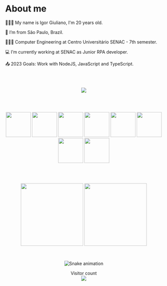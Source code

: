 # About me
    
   🚶🏻‍♂️   My name is Igor Giuliano, I'm 20 years old.
    
   🏡  I’m from São Paulo, Brazil.

   👨🏻‍🎓  Computer Engineering at Centro Universitário SENAC - 7th semester.

   💻  I’m currently working at SENAC as Junior RPA developer.

   📤  2023 Goals: Work with NodeJS, JavaScript and TypeScript.

 
      

<div align="center">
   <br></br>
   
   <a href="https://linkedin.com/in/igor-giuliano" target="_blank"><img src="https://img.shields.io/badge/-LinkedIn-%230077B5?style=for-the-badge&logo=linkedin&logoColor=white" target="_blank"></a>   
    
   <br></br>
   
   <img height="80em" width="80em" src="https://cdn.jsdelivr.net/gh/devicons/devicon/icons/c/c-original.svg" />
   <img height="80em" width="80em" src="https://cdn.jsdelivr.net/gh/devicons/devicon/icons/javascript/javascript-original.svg" />
   <img height="80em" width="80em" src="https://cdn.jsdelivr.net/gh/devicons/devicon/icons/typescript/typescript-original.svg" />
   <img height="80em" width="80em" src="https://cdn.jsdelivr.net/gh/devicons/devicon/icons/nodejs/nodejs-original.svg" />
   <img height="80em" width="80em" src="https://cdn.jsdelivr.net/gh/devicons/devicon/icons/react/react-original.svg" />
   <img height="80em" width="80em" src="https://cdn.jsdelivr.net/gh/devicons/devicon/icons/git/git-original.svg" />
   <img height="80em" width="80em" src="https://cdn.jsdelivr.net/gh/devicons/devicon/icons/postgresql/postgresql-original.svg" />
   <img height="80em" width="80em" src="https://cdn.jsdelivr.net/gh/devicons/devicon/icons/mongodb/mongodb-original-wordmark.svg" />
      
   <br></br>
   
   <div>
    <img height="200em" align="center" src="https://github-readme-stats.vercel.app/api?username=IgorGiuliano&show_icons=true&theme=tokyonight&include_all_commits=true&count_private=true"/>
    <img height="200em" align="center" src="https://github-readme-stats.vercel.app/api/top-langs/?username=IgorGiuliano&layout=compact&langs_count=10&theme=tokyonight"/>
   </div>

   <br>
   </br>
   
   ![Snake animation]([https://github.com/IgorGiuliano/IgorGiuliano/blob/output/github-contribution-grid-snake.svg])
    <p align="center"> 
        Visitor count
        <br>
        <img src="https://profile-counter.glitch.me/IgorGiuliano/count.svg" />
    </p>
</div>


   
<!--  <a href="https://www.youtube.com/seu-canal-youtube-aqui" target="_blank"><img src="https://img.shields.io/badge/YouTube-FF0000?style=for-the-badge&logo=youtube&logoColor=white" target="_blank"></a>
      <a href = "mailto:contato@igor.andrade07@gmail.com"><img src="https://img.shields.io/badge/Gmail-D14836?style=for-the-badge&logo=gmail&logoColor=white" target="_blank"></a>  
📚  I’m currently learning : LoRa.
      <a href="https://instagram.com/seu-usuário-instagram-aqui" target="_blank"><img src="https://img.shields.io/badge/-Instagram-%23E4405F?style=for-the-badge&logo=instagram&logoColor=white" target="_blank"></a>
 -->
